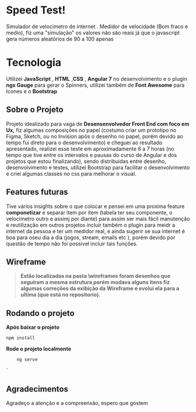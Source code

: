 # Speed Test!

Simulador de velocimetro de internet .
Medidor de velocidade (Bom fraco e medio), fiz uma "simulação" os valores não são reais já que o javascript gera números aleatórios de 90 a 100 apenas


# Tecnologia

Utilizei **JavaScript** , **HTML**   ,**CSS** , **Angular 7** no desenvolvimento e o plugin  **ngx Gauge** para gerar o Spinners, utilizei também de  **Font Awesome** para Icones e o **Bootstrap**


## Sobre o Projeto

Projeto idealizado para vaga de **Desensenvolvedor Front End com foco em Ux,** fiz algumas composições no papel (costumo criar um prototipo no Figma, Sketch, ou no Invision após o desenho no papel, porém devido ao tempo fui  direto para o desenvolvimento) e cheguei ao resultado apresentado, realizei esse teste em aproximadamente 6 a 7 horas (no tempo que tive entre os intervalos e pausas do  curso de Angular e dos projetos que estou finalizando), sendo distribuidas entre desenho,  desenvolvimento e testes, utilizei Bootstrap para facilitar o desenvolvimento  e criei algumas classes no css para melhorar o visual.

## Features futuras

Tive vários insights sobre o que colocar e pensei em uma proxima feature  **componetizar** e separar item por item (tabela ter seu componente, o velocimetro outro e assimj por diante) para assim ser mais fácil manutenção e reutilização em outros projetos incluir também   o plugin para meidr a internet da pessoa  e ter um medidor  real, e ainda sugerir se sua internet é boa para oseu dia a dia (jogos, stream, emails etc ), porém devido por questão de tempo não foi possivel incluir tais funções.

## Wireframe

> **Estão localizadas na pasta \wireframes foram desenhos que seguiram a mesma estrutura porém mudava alguns itens fiz algumas correções da exibição da Wireframe e evolui ela para a ultima (que está no repositorio).**

## Rodando o projeto

**Após baixar o projeto**

    npm install

**Rode o projeto localmente**


        ng serve
    	

`

## Agradecimentos

Agradeço a atenção e a compreensão, espero que gostem
